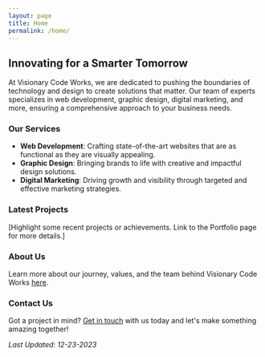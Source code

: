```yaml
---
layout: page
title: Home
permalink: /home/
---
```


## Innovating for a Smarter Tomorrow

At Visionary Code Works, we are dedicated to pushing the boundaries of technology and design to create solutions that matter. Our team of experts specializes in web development, graphic design, digital marketing, and more, ensuring a comprehensive approach to your business needs.

### Our Services

- **Web Development**: Crafting state-of-the-art websites that are as functional as they are visually appealing.
- **Graphic Design**: Bringing brands to life with creative and impactful design solutions.
- **Digital Marketing**: Driving growth and visibility through targeted and effective marketing strategies.

### Latest Projects

[Highlight some recent projects or achievements. Link to the Portfolio page for more details.]

### About Us

Learn more about our journey, values, and the team behind Visionary Code Works [here](http://vcwtech.com/about/).

### Contact Us

Got a project in mind? [Get in touch](http://vcwtech.com/contact) with us today and let's make something amazing together!

_Last Updated: 12-23-2023_
